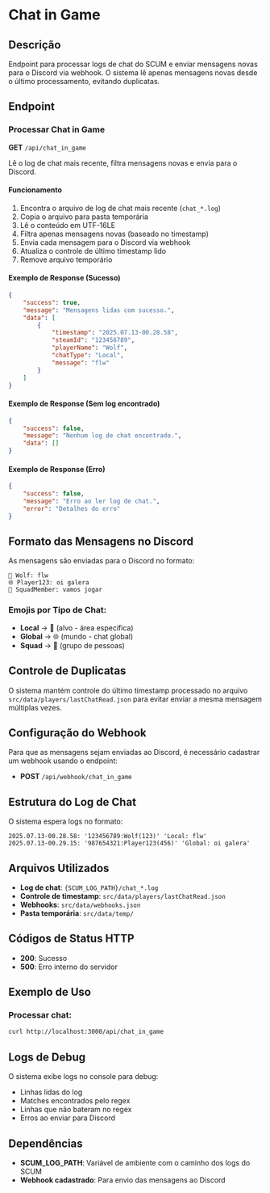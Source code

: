 # Chat in Game

## Descrição
Endpoint para processar logs de chat do SCUM e enviar mensagens novas para o Discord via webhook. O sistema lê apenas mensagens novas desde o último processamento, evitando duplicatas.

## Endpoint

### Processar Chat in Game
**GET** `/api/chat_in_game`

Lê o log de chat mais recente, filtra mensagens novas e envia para o Discord.

#### Funcionamento
1. Encontra o arquivo de log de chat mais recente (`chat_*.log`)
2. Copia o arquivo para pasta temporária
3. Lê o conteúdo em UTF-16LE
4. Filtra apenas mensagens novas (baseado no timestamp)
5. Envia cada mensagem para o Discord via webhook
6. Atualiza o controle de último timestamp lido
7. Remove arquivo temporário

#### Exemplo de Response (Sucesso)
```json
{
    "success": true,
    "message": "Mensagens lidas com sucesso.",
    "data": [
        {
            "timestamp": "2025.07.13-00.28.58",
            "steamId": "123456789",
            "playerName": "Wolf",
            "chatType": "Local",
            "message": "flw"
        }
    ]
}
```

#### Exemplo de Response (Sem log encontrado)
```json
{
    "success": false,
    "message": "Nenhum log de chat encontrado.",
    "data": []
}
```

#### Exemplo de Response (Erro)
```json
{
    "success": false,
    "message": "Erro ao ler log de chat.",
    "error": "Detalhes do erro"
}
```

## Formato das Mensagens no Discord

As mensagens são enviadas para o Discord no formato:
```
🎯 Wolf: flw
🌐 Player123: oi galera
👥 SquadMember: vamos jogar
```

### Emojis por Tipo de Chat:
- **Local** → 🎯 (alvo - área específica)
- **Global** → 🌐 (mundo - chat global)
- **Squad** → 👥 (grupo de pessoas)

## Controle de Duplicatas

O sistema mantém controle do último timestamp processado no arquivo `src/data/players/lastChatRead.json` para evitar enviar a mesma mensagem múltiplas vezes.

## Configuração do Webhook

Para que as mensagens sejam enviadas ao Discord, é necessário cadastrar um webhook usando o endpoint:
- **POST** `/api/webhook/chat_in_game`

## Estrutura do Log de Chat

O sistema espera logs no formato:
```
2025.07.13-00.28.58: '123456789:Wolf(123)' 'Local: flw'
2025.07.13-00.29.15: '987654321:Player123(456)' 'Global: oi galera'
```

## Arquivos Utilizados

- **Log de chat**: `{SCUM_LOG_PATH}/chat_*.log`
- **Controle de timestamp**: `src/data/players/lastChatRead.json`
- **Webhooks**: `src/data/webhooks.json`
- **Pasta temporária**: `src/data/temp/`

## Códigos de Status HTTP

- **200**: Sucesso
- **500**: Erro interno do servidor

## Exemplo de Uso

### Processar chat:
```bash
curl http://localhost:3000/api/chat_in_game
```

## Logs de Debug

O sistema exibe logs no console para debug:
- Linhas lidas do log
- Matches encontrados pelo regex
- Linhas que não bateram no regex
- Erros ao enviar para Discord

## Dependências

- **SCUM_LOG_PATH**: Variável de ambiente com o caminho dos logs do SCUM
- **Webhook cadastrado**: Para envio das mensagens ao Discord 